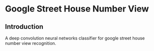 # Google Street House Number View
## Introduction
A deep convolution neural networks classifier for google street house number view recognition.
